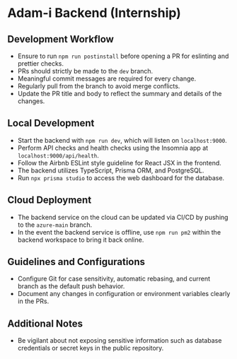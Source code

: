 # Adam-i Backend (Internship)

## Development Workflow

- Ensure to run `npm run postinstall` before opening a PR for eslinting and prettier checks.
- PRs should strictly be made to the `dev` branch.
- Meaningful commit messages are required for every change.
- Regularly pull from the branch to avoid merge conflicts.
- Update the PR title and body to reflect the summary and details of the changes.

## Local Development

- Start the backend with `npm run dev`, which will listen on `localhost:9000`.
- Perform API checks and health checks using the Insomnia app at `localhost:9000/api/health`.
- Follow the Airbnb ESLint style guideline for React JSX in the frontend.
- The backend utilizes TypeScript, Prisma ORM, and PostgreSQL.
- Run `npx prisma studio` to access the web dashboard for the database.

## Cloud Deployment

- The backend service on the cloud can be updated via CI/CD by pushing to the `azure-main` branch.
- In the event the backend service is offline, use `npm run pm2` within the backend workspace to bring it back online.

## Guidelines and Configurations

- Configure Git for case sensitivity, automatic rebasing, and current branch as the default push behavior.
- Document any changes in configuration or environment variables clearly in the PRs.

## Additional Notes

- Be vigilant about not exposing sensitive information such as database credentials or secret keys in the public repository.
